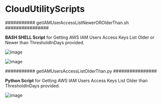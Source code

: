 # CloudUtilityScripts

########### getIAMUserAccessListNewerOROlderThan.sh ################

**BASH SHELL Script** for Getting AWS IAM Users Access Keys List Older or Newer than ThresholdInDays provided.

![image](https://user-images.githubusercontent.com/52037731/157804728-2811aa29-6f83-497c-9702-243e013e1596.png)

![image](https://user-images.githubusercontent.com/52037731/157804884-724b10ef-a8da-4dc6-949f-15cf3db9ebf2.png)


########### getIAMUsersAccessListOlderThan.py ################

**Python Script** for Getting AWS IAM Users Access Keys List Older than ThresholdInDays provided.

![image](https://user-images.githubusercontent.com/52037731/157807661-e39ee2ed-d6df-4723-bd89-296cb6c8ad24.png)

